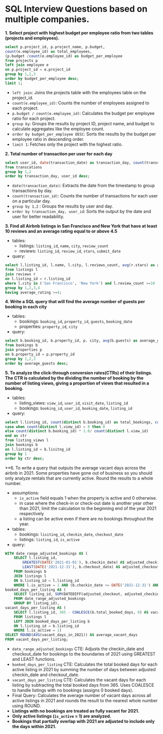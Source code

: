 # SQL Interview Questions based on multiple companies.

**1. Select project with highest budget per employee ratio from two tables (projects and employees).**
```sql
select p.project_id, p.project_name, p.budget,
count(e.employee_id) as total_employees,
(p.budget /count(e.employee_id) as budget_per_employee
from projects p
left join employee e
on p.project_id = e.project_id
group by 1,2,3
order by budget_per_employee desc;
limit 1;
```
- `left join`: Joins the projects table with the employees table on the project_id.
- `count(e.employee_id)`: Counts the number of employees assigned to each project.
- `p.budget / count(e.employee_id)`: Calculates the budget per employee ratio for each project.
- `group by`: Groups the results by project ID, project name, and budget to calculate aggregates like the employee count.
- `order by budget_per_employee DESC`: Sorts the results by the budget per employee ratio in descending order.
- `limit 1`: Fetches only the project with the highest ratio.

**2. Total number of transaction per user for each day**
```sql
select user_id, date(transaction_date) as transaction_day, count(transcation_id) as total_transactions
from transcations
group by 1,2
order by transaction_day, user_id desc;
```
- `date(transaction_date)`: Extracts the date from the timestamp to group transactions by day.
- `count(transaction_id)`: Counts the number of transactions for each user on a particular day.
- `group by 1,2` : Groups the results by user and day.
- `order by transaction_day, user_id`: Sorts the output by the date and user for better readability.

**3. Find all Airbnb listings in San Francisco and New York that have at least 10 reviews and an average rating equal to or above 4.5**
- tables:
   - listings: `listing_id`, `name`, `city`, `review_count`
   - reviews: `listing_id`, `review_id`, `stars`, `submit_date`
- query: 
```sql
select l.listing_id, l.name, l.city, l.reviews_count, avg(r.stars) as average_rating
from listings l
join reviews r
on l.listing_id = r.listing_id
where l.city in ('San Francisco', 'New York') and l.review_count >=10
group by 1,2,3,4
having average_rating >=4;
```

**4. Write a SQL query that will find the average number of guests per booking in each city**
- tables:
   - bookings: `booking_id`, `property_id`, `guests`, `booking_date`
   - properties: `property_id`, `city`
- query:
```sql
select b.booking_id, b.property_id, p. city, avg(b.guests) as average_guests
from bookings b
join properties p
on b.property_id = p.property_id
group by 1,2,3
order by average_guests desc;
```

**5. To analyze the click-through conversion rates(CTRs) of their listings. The CTR is calculated by the dividing 
the number of booking by the number of listing views, giving a proportion of views that resulted in a booking.**
- tables:
   - listing_views: `view_id`, `user_id`, `visit_date`, `listing_id`
   - bookings: `booking_id`, `user_id`, `booking_date`, `listing_id`
- query:
```sql
select l.listing_id, count(distinct b.booking_id) as total_bookings, count(distinct l.view_id) as total_views,
case when count(distinct l.view_id) = 0 then 0
else count(distinct b.booking_id) * 1.0/ count(distinct l.view_id)
end as ctr
from listing_views l
join bookings b
on l.listing_id = b.lisitng_id
group by 1
order by ctr desc;
```

**6. To write a query that outputs the average vacant days across the airbnb in 2021. Some properties have gone out of business so 
you should only analyze rentals that are currently active. Round the results to a whole number.
- assumptions:
   - `is_active` field equals 1 when the property is active and 0 otherwise.
   - in case where the check-in or check-out date is another year other than 2021, limit the calculation to the beginning end of the year 2021 respectively
   - a listing can be active even if there are no bookings throughout the year.
- tables:
   - bookings: `lisiting_id`, `checkin_date`, `checkout_date`
   - listings: `listing_id`, `is_active`
- query:
```sql
WITH date_range_adjusted_bookings AS (
    SELECT l.listing_id,
        GREATEST(DATE('2021-01-01'), b.checkin_date) AS adjusted_checkin,
        LEAST(DATE('2021-12-31'), b.checkout_date) AS adjusted_checkout
    FROM bookings b
    JOIN listings l 
    ON b.listing_id = l.listing_id
    WHERE l.is_active = 1 AND (b.checkin_date <= DATE('2021-12-31') AND b.checkout_date >= DATE('2021-01-01'))),
booked_days_per_listing AS (
    SELECT listing_id, SUM(DATEDIFF(adjusted_checkout, adjusted_checkin) + 1) AS total_booked_days
    FROM date_range_adjusted_bookings
    GROUP BY listing_id),
vacant_days_per_listing AS (
    SELECT l.listing_id, 365 - COALESCE(b.total_booked_days, 0) AS vacant_days_in_2021
    FROM listings l
    LEFT JOIN booked_days_per_listing b
    ON l.listing_id = b.listing_id
    WHERE l.is_active = 1)
SELECT ROUND(AVG(vacant_days_in_2021)) AS average_vacant_days
FROM vacant_days_per_listing;
```
- `date_range_adjusted_bookings` CTE: Adjusts the checkin_date and checkout_date for bookings to the boundaries of 2021 using GREATEST and LEAST functions.
- `booked_days_per_listing` CTE: Calculates the total booked days for each active listing in 2021 by summing the number of days between adjusted checkin_date and checkout_date.
- `vacant_days_per_listing` CTE: Calculates the vacant days for each listing by subtracting the total booked days from 365. Uses COALESCE to handle listings with no bookings (assigns 0 booked days).
- Final Query: Calculates the average number of vacant days across all active listings in 2021 and rounds the result to the nearest whole number using ROUND.
- **Listings with no bookings are treated as fully vacant for 2021.**
- **Only active listings (`is_active` = 1) are analyzed.**
- **Bookings that partially overlap with 2021 are adjusted to include only the days within 2021.**


